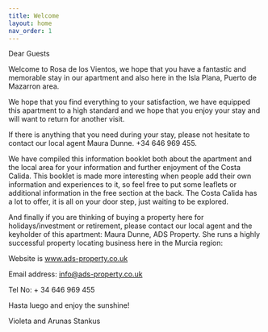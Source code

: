 ```yaml
---
title: Welcome
layout: home
nav_order: 1
---
```



Dear Guests

Welcome to Rosa de los Vientos, we hope that you have a fantastic and memorable stay in our apartment and also here in the Isla Plana, Puerto de Mazarron area.

We hope that you find everything to your satisfaction, we have equipped this apartment to a high standard and we hope that you enjoy your stay and will want to return for another visit.

If there is anything that you need during your stay, please not hesitate to contact our local agent Maura Dunne. +34 646 969 455.

We have compiled this information booklet both about the apartment and the local area for your information and further enjoyment of the Costa Calida. This booklet is made more interesting when people add their own information and experiences to it, so feel free to put some leaflets or additional information in the free section at the back. The Costa Calida has a lot to offer, it is all on your door step, just waiting to be explored.

And finally if you are thinking of buying a property here for holidays/investment or retirement, please contact our local agent and the keyholder of this apartment: Maura Dunne, ADS Property. She runs a highly successful property locating business here in the Murcia region:

Website is www.ads-property.co.uk

Email address: info@ads-property.co.uk

Tel No: + 34 646 969 455

Hasta luego and enjoy the sunshine!

Violeta and Arunas Stankus